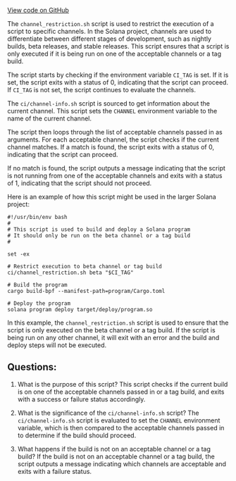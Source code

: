 [View code on GitHub](https://github.com/solana-labs/solana/blob/master/ci/channel_restriction.sh)

The `channel_restriction.sh` script is used to restrict the execution of a script to specific channels. In the Solana project, channels are used to differentiate between different stages of development, such as nightly builds, beta releases, and stable releases. This script ensures that a script is only executed if it is being run on one of the acceptable channels or a tag build.

The script starts by checking if the environment variable `CI_TAG` is set. If it is set, the script exits with a status of 0, indicating that the script can proceed. If `CI_TAG` is not set, the script continues to evaluate the channels.

The `ci/channel-info.sh` script is sourced to get information about the current channel. This script sets the `CHANNEL` environment variable to the name of the current channel.

The script then loops through the list of acceptable channels passed in as arguments. For each acceptable channel, the script checks if the current channel matches. If a match is found, the script exits with a status of 0, indicating that the script can proceed.

If no match is found, the script outputs a message indicating that the script is not running from one of the acceptable channels and exits with a status of 1, indicating that the script should not proceed.

Here is an example of how this script might be used in the larger Solana project:

```
#!/usr/bin/env bash
#
# This script is used to build and deploy a Solana program
# It should only be run on the beta channel or a tag build
#

set -ex

# Restrict execution to beta channel or tag build
ci/channel_restriction.sh beta "$CI_TAG"

# Build the program
cargo build-bpf --manifest-path=program/Cargo.toml

# Deploy the program
solana program deploy target/deploy/program.so
```

In this example, the `channel_restriction.sh` script is used to ensure that the script is only executed on the beta channel or a tag build. If the script is being run on any other channel, it will exit with an error and the build and deploy steps will not be executed.
## Questions: 
 1. What is the purpose of this script?
   This script checks if the current build is on one of the acceptable channels passed in or a tag build, and exits with a success or failure status accordingly.

2. What is the significance of the `ci/channel-info.sh` script?
   The `ci/channel-info.sh` script is evaluated to set the `CHANNEL` environment variable, which is then compared to the acceptable channels passed in to determine if the build should proceed.

3. What happens if the build is not on an acceptable channel or a tag build?
   If the build is not on an acceptable channel or a tag build, the script outputs a message indicating which channels are acceptable and exits with a failure status.